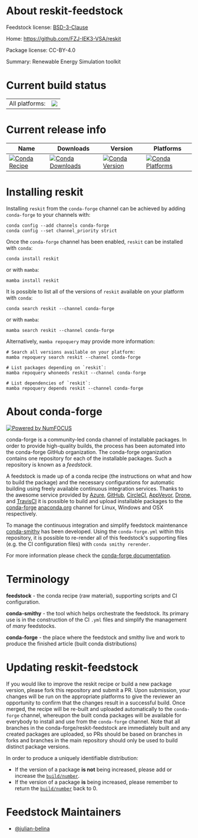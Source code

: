 About reskit-feedstock
======================

Feedstock license: [BSD-3-Clause](https://github.com/conda-forge/reskit-feedstock/blob/main/LICENSE.txt)

Home: https://github.com/FZJ-IEK3-VSA/reskit

Package license: CC-BY-4.0

Summary: Renewable Energy Simulation toolkit

Current build status
====================


<table><tr><td>All platforms:</td>
    <td>
      <a href="https://dev.azure.com/conda-forge/feedstock-builds/_build/latest?definitionId=17892&branchName=main">
        <img src="https://dev.azure.com/conda-forge/feedstock-builds/_apis/build/status/reskit-feedstock?branchName=main">
      </a>
    </td>
  </tr>
</table>

Current release info
====================

| Name | Downloads | Version | Platforms |
| --- | --- | --- | --- |
| [![Conda Recipe](https://img.shields.io/badge/recipe-reskit-green.svg)](https://anaconda.org/conda-forge/reskit) | [![Conda Downloads](https://img.shields.io/conda/dn/conda-forge/reskit.svg)](https://anaconda.org/conda-forge/reskit) | [![Conda Version](https://img.shields.io/conda/vn/conda-forge/reskit.svg)](https://anaconda.org/conda-forge/reskit) | [![Conda Platforms](https://img.shields.io/conda/pn/conda-forge/reskit.svg)](https://anaconda.org/conda-forge/reskit) |

Installing reskit
=================

Installing `reskit` from the `conda-forge` channel can be achieved by adding `conda-forge` to your channels with:

```
conda config --add channels conda-forge
conda config --set channel_priority strict
```

Once the `conda-forge` channel has been enabled, `reskit` can be installed with `conda`:

```
conda install reskit
```

or with `mamba`:

```
mamba install reskit
```

It is possible to list all of the versions of `reskit` available on your platform with `conda`:

```
conda search reskit --channel conda-forge
```

or with `mamba`:

```
mamba search reskit --channel conda-forge
```

Alternatively, `mamba repoquery` may provide more information:

```
# Search all versions available on your platform:
mamba repoquery search reskit --channel conda-forge

# List packages depending on `reskit`:
mamba repoquery whoneeds reskit --channel conda-forge

# List dependencies of `reskit`:
mamba repoquery depends reskit --channel conda-forge
```


About conda-forge
=================

[![Powered by
NumFOCUS](https://img.shields.io/badge/powered%20by-NumFOCUS-orange.svg?style=flat&colorA=E1523D&colorB=007D8A)](https://numfocus.org)

conda-forge is a community-led conda channel of installable packages.
In order to provide high-quality builds, the process has been automated into the
conda-forge GitHub organization. The conda-forge organization contains one repository
for each of the installable packages. Such a repository is known as a *feedstock*.

A feedstock is made up of a conda recipe (the instructions on what and how to build
the package) and the necessary configurations for automatic building using freely
available continuous integration services. Thanks to the awesome service provided by
[Azure](https://azure.microsoft.com/en-us/services/devops/), [GitHub](https://github.com/),
[CircleCI](https://circleci.com/), [AppVeyor](https://www.appveyor.com/),
[Drone](https://cloud.drone.io/welcome), and [TravisCI](https://travis-ci.com/)
it is possible to build and upload installable packages to the
[conda-forge](https://anaconda.org/conda-forge) [anaconda.org](https://anaconda.org/)
channel for Linux, Windows and OSX respectively.

To manage the continuous integration and simplify feedstock maintenance
[conda-smithy](https://github.com/conda-forge/conda-smithy) has been developed.
Using the ``conda-forge.yml`` within this repository, it is possible to re-render all of
this feedstock's supporting files (e.g. the CI configuration files) with ``conda smithy rerender``.

For more information please check the [conda-forge documentation](https://conda-forge.org/docs/).

Terminology
===========

**feedstock** - the conda recipe (raw material), supporting scripts and CI configuration.

**conda-smithy** - the tool which helps orchestrate the feedstock.
                   Its primary use is in the construction of the CI ``.yml`` files
                   and simplify the management of *many* feedstocks.

**conda-forge** - the place where the feedstock and smithy live and work to
                  produce the finished article (built conda distributions)


Updating reskit-feedstock
=========================

If you would like to improve the reskit recipe or build a new
package version, please fork this repository and submit a PR. Upon submission,
your changes will be run on the appropriate platforms to give the reviewer an
opportunity to confirm that the changes result in a successful build. Once
merged, the recipe will be re-built and uploaded automatically to the
`conda-forge` channel, whereupon the built conda packages will be available for
everybody to install and use from the `conda-forge` channel.
Note that all branches in the conda-forge/reskit-feedstock are
immediately built and any created packages are uploaded, so PRs should be based
on branches in forks and branches in the main repository should only be used to
build distinct package versions.

In order to produce a uniquely identifiable distribution:
 * If the version of a package **is not** being increased, please add or increase
   the [``build/number``](https://docs.conda.io/projects/conda-build/en/latest/resources/define-metadata.html#build-number-and-string).
 * If the version of a package **is** being increased, please remember to return
   the [``build/number``](https://docs.conda.io/projects/conda-build/en/latest/resources/define-metadata.html#build-number-and-string)
   back to 0.

Feedstock Maintainers
=====================

* [@julian-belina](https://github.com/julian-belina/)

